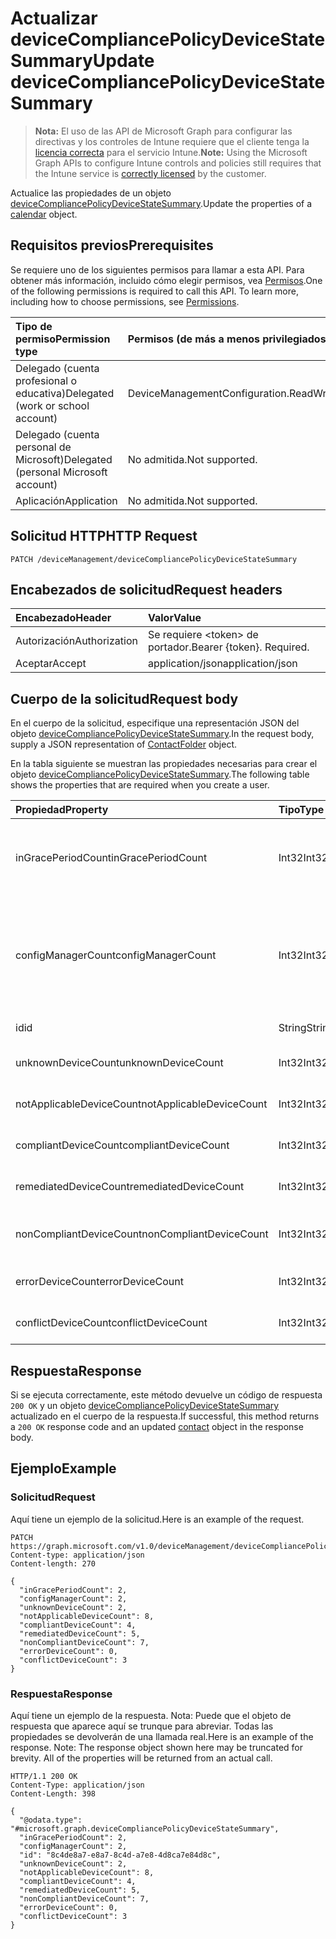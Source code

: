 # <a name="update-devicecompliancepolicydevicestatesummary"></a><span data-ttu-id="ca600-101">Actualizar deviceCompliancePolicyDeviceStateSummary</span><span class="sxs-lookup"><span data-stu-id="ca600-101">Update deviceCompliancePolicyDeviceStateSummary</span></span>

> <span data-ttu-id="ca600-102">**Nota:** El uso de las API de Microsoft Graph para configurar las directivas y los controles de Intune requiere que el cliente tenga la [licencia correcta](https://go.microsoft.com/fwlink/?linkid=839381) para el servicio Intune.</span><span class="sxs-lookup"><span data-stu-id="ca600-102">**Note:** Using the Microsoft Graph APIs to configure Intune controls and policies still requires that the Intune service is [correctly licensed](https://go.microsoft.com/fwlink/?linkid=839381) by the customer.</span></span>

<span data-ttu-id="ca600-103">Actualice las propiedades de un objeto [deviceCompliancePolicyDeviceStateSummary](../resources/intune_deviceconfig_devicecompliancepolicydevicestatesummary.md).</span><span class="sxs-lookup"><span data-stu-id="ca600-103">Update the properties of a [calendar](../resources/intune_deviceconfig_devicecompliancepolicydevicestatesummary.md) object.</span></span>
## <a name="prerequisites"></a><span data-ttu-id="ca600-104">Requisitos previos</span><span class="sxs-lookup"><span data-stu-id="ca600-104">Prerequisites</span></span>
<span data-ttu-id="ca600-p101">Se requiere uno de los siguientes permisos para llamar a esta API. Para obtener más información, incluido cómo elegir permisos, vea [Permisos](../../../concepts/permissions_reference.md).</span><span class="sxs-lookup"><span data-stu-id="ca600-p101">One of the following permissions is required to call this API. To learn more, including how to choose permissions, see [Permissions](../../../concepts/permissions_reference.md).</span></span>

|<span data-ttu-id="ca600-107">Tipo de permiso</span><span class="sxs-lookup"><span data-stu-id="ca600-107">Permission type</span></span>|<span data-ttu-id="ca600-108">Permisos (de más a menos privilegiados)</span><span class="sxs-lookup"><span data-stu-id="ca600-108">Permissions (from least to most privileged)</span></span>|
|:---|:---|
|<span data-ttu-id="ca600-109">Delegado (cuenta profesional o educativa)</span><span class="sxs-lookup"><span data-stu-id="ca600-109">Delegated (work or school account)</span></span>|<span data-ttu-id="ca600-110">DeviceManagementConfiguration.ReadWrite.All</span><span class="sxs-lookup"><span data-stu-id="ca600-110">DeviceManagementConfiguration.ReadWrite.All</span></span>|
|<span data-ttu-id="ca600-111">Delegado (cuenta personal de Microsoft)</span><span class="sxs-lookup"><span data-stu-id="ca600-111">Delegated (personal Microsoft account)</span></span>|<span data-ttu-id="ca600-112">No admitida.</span><span class="sxs-lookup"><span data-stu-id="ca600-112">Not supported.</span></span>|
|<span data-ttu-id="ca600-113">Aplicación</span><span class="sxs-lookup"><span data-stu-id="ca600-113">Application</span></span>|<span data-ttu-id="ca600-114">No admitida.</span><span class="sxs-lookup"><span data-stu-id="ca600-114">Not supported.</span></span>|

## <a name="http-request"></a><span data-ttu-id="ca600-115">Solicitud HTTP</span><span class="sxs-lookup"><span data-stu-id="ca600-115">HTTP Request</span></span>
<!-- {
  "blockType": "ignored"
}
-->
``` http
PATCH /deviceManagement/deviceCompliancePolicyDeviceStateSummary
```

## <a name="request-headers"></a><span data-ttu-id="ca600-116">Encabezados de solicitud</span><span class="sxs-lookup"><span data-stu-id="ca600-116">Request headers</span></span>
|<span data-ttu-id="ca600-117">Encabezado</span><span class="sxs-lookup"><span data-stu-id="ca600-117">Header</span></span>|<span data-ttu-id="ca600-118">Valor</span><span class="sxs-lookup"><span data-stu-id="ca600-118">Value</span></span>|
|:---|:---|
|<span data-ttu-id="ca600-119">Autorización</span><span class="sxs-lookup"><span data-stu-id="ca600-119">Authorization</span></span>|<span data-ttu-id="ca600-120">Se requiere &lt;token&gt; de portador.</span><span class="sxs-lookup"><span data-stu-id="ca600-120">Bearer {token}. Required.</span></span>|
|<span data-ttu-id="ca600-121">Aceptar</span><span class="sxs-lookup"><span data-stu-id="ca600-121">Accept</span></span>|<span data-ttu-id="ca600-122">application/json</span><span class="sxs-lookup"><span data-stu-id="ca600-122">application/json</span></span>|

## <a name="request-body"></a><span data-ttu-id="ca600-123">Cuerpo de la solicitud</span><span class="sxs-lookup"><span data-stu-id="ca600-123">Request body</span></span>
<span data-ttu-id="ca600-124">En el cuerpo de la solicitud, especifique una representación JSON del objeto [deviceCompliancePolicyDeviceStateSummary](../resources/intune_deviceconfig_devicecompliancepolicydevicestatesummary.md).</span><span class="sxs-lookup"><span data-stu-id="ca600-124">In the request body, supply a JSON representation of [ContactFolder](../resources/intune_deviceconfig_devicecompliancepolicydevicestatesummary.md) object.</span></span>

<span data-ttu-id="ca600-125">En la tabla siguiente se muestran las propiedades necesarias para crear el objeto [deviceCompliancePolicyDeviceStateSummary](../resources/intune_deviceconfig_devicecompliancepolicydevicestatesummary.md).</span><span class="sxs-lookup"><span data-stu-id="ca600-125">The following table shows the properties that are required when you create a user.</span></span>

|<span data-ttu-id="ca600-126">Propiedad</span><span class="sxs-lookup"><span data-stu-id="ca600-126">Property</span></span>|<span data-ttu-id="ca600-127">Tipo</span><span class="sxs-lookup"><span data-stu-id="ca600-127">Type</span></span>|<span data-ttu-id="ca600-128">Descripción</span><span class="sxs-lookup"><span data-stu-id="ca600-128">Description</span></span>|
|:---|:---|:---|
|<span data-ttu-id="ca600-129">inGracePeriodCount</span><span class="sxs-lookup"><span data-stu-id="ca600-129">inGracePeriodCount</span></span>|<span data-ttu-id="ca600-130">Int32</span><span class="sxs-lookup"><span data-stu-id="ca600-130">Int32</span></span>|<span data-ttu-id="ca600-131">Número de dispositivos que se encuentran en el período de gracia</span><span class="sxs-lookup"><span data-stu-id="ca600-131">Number of devices that are in grace period</span></span>|
|<span data-ttu-id="ca600-132">configManagerCount</span><span class="sxs-lookup"><span data-stu-id="ca600-132">configManagerCount</span></span>|<span data-ttu-id="ca600-133">Int32</span><span class="sxs-lookup"><span data-stu-id="ca600-133">Int32</span></span>|<span data-ttu-id="ca600-134">Número de dispositivos cuyo cumplimiento lo administra System Center Configuration Manager</span><span class="sxs-lookup"><span data-stu-id="ca600-134">Number of devices that have compliance managed by System Center Configuration Manager</span></span>|
|<span data-ttu-id="ca600-135">id</span><span class="sxs-lookup"><span data-stu-id="ca600-135">id</span></span>|<span data-ttu-id="ca600-136">String</span><span class="sxs-lookup"><span data-stu-id="ca600-136">String</span></span>|<span data-ttu-id="ca600-137">Clave de la entidad.</span><span class="sxs-lookup"><span data-stu-id="ca600-137">Key of the setting.</span></span>|
|<span data-ttu-id="ca600-138">unknownDeviceCount</span><span class="sxs-lookup"><span data-stu-id="ca600-138">unknownDeviceCount</span></span>|<span data-ttu-id="ca600-139">Int32</span><span class="sxs-lookup"><span data-stu-id="ca600-139">Int32</span></span>|<span data-ttu-id="ca600-140">Número de dispositivos desconocidos</span><span class="sxs-lookup"><span data-stu-id="ca600-140">Number of unknown devices</span></span>|
|<span data-ttu-id="ca600-141">notApplicableDeviceCount</span><span class="sxs-lookup"><span data-stu-id="ca600-141">notApplicableDeviceCount</span></span>|<span data-ttu-id="ca600-142">Int32</span><span class="sxs-lookup"><span data-stu-id="ca600-142">Int32</span></span>|<span data-ttu-id="ca600-143">Número de dispositivos no aplicables</span><span class="sxs-lookup"><span data-stu-id="ca600-143">Number of not applicable devices</span></span>|
|<span data-ttu-id="ca600-144">compliantDeviceCount</span><span class="sxs-lookup"><span data-stu-id="ca600-144">compliantDeviceCount</span></span>|<span data-ttu-id="ca600-145">Int32</span><span class="sxs-lookup"><span data-stu-id="ca600-145">Int32</span></span>|<span data-ttu-id="ca600-146">Número de dispositivos compatibles</span><span class="sxs-lookup"><span data-stu-id="ca600-146">Number of compliant devices</span></span>|
|<span data-ttu-id="ca600-147">remediatedDeviceCount</span><span class="sxs-lookup"><span data-stu-id="ca600-147">remediatedDeviceCount</span></span>|<span data-ttu-id="ca600-148">Int32</span><span class="sxs-lookup"><span data-stu-id="ca600-148">Int32</span></span>|<span data-ttu-id="ca600-149">Número de dispositivos corregidos</span><span class="sxs-lookup"><span data-stu-id="ca600-149">Number of remediated devices</span></span>|
|<span data-ttu-id="ca600-150">nonCompliantDeviceCount</span><span class="sxs-lookup"><span data-stu-id="ca600-150">nonCompliantDeviceCount</span></span>|<span data-ttu-id="ca600-151">Int32</span><span class="sxs-lookup"><span data-stu-id="ca600-151">Int32</span></span>|<span data-ttu-id="ca600-152">Número de dispositivos no compatibles</span><span class="sxs-lookup"><span data-stu-id="ca600-152">Number of NonCompliant devices</span></span>|
|<span data-ttu-id="ca600-153">errorDeviceCount</span><span class="sxs-lookup"><span data-stu-id="ca600-153">errorDeviceCount</span></span>|<span data-ttu-id="ca600-154">Int32</span><span class="sxs-lookup"><span data-stu-id="ca600-154">Int32</span></span>|<span data-ttu-id="ca600-155">Número de dispositivos con error</span><span class="sxs-lookup"><span data-stu-id="ca600-155">Number of error devices</span></span>|
|<span data-ttu-id="ca600-156">conflictDeviceCount</span><span class="sxs-lookup"><span data-stu-id="ca600-156">conflictDeviceCount</span></span>|<span data-ttu-id="ca600-157">Int32</span><span class="sxs-lookup"><span data-stu-id="ca600-157">Int32</span></span>|<span data-ttu-id="ca600-158">Número de dispositivos en conflicto</span><span class="sxs-lookup"><span data-stu-id="ca600-158">Number of conflict devices</span></span>|



## <a name="response"></a><span data-ttu-id="ca600-159">Respuesta</span><span class="sxs-lookup"><span data-stu-id="ca600-159">Response</span></span>
<span data-ttu-id="ca600-160">Si se ejecuta correctamente, este método devuelve un código de respuesta `200 OK` y un objeto [deviceCompliancePolicyDeviceStateSummary](../resources/intune_deviceconfig_devicecompliancepolicydevicestatesummary.md) actualizado en el cuerpo de la respuesta.</span><span class="sxs-lookup"><span data-stu-id="ca600-160">If successful, this method returns a `200 OK` response code and an updated [contact](../resources/intune_deviceconfig_devicecompliancepolicydevicestatesummary.md) object in the response body.</span></span>

## <a name="example"></a><span data-ttu-id="ca600-161">Ejemplo</span><span class="sxs-lookup"><span data-stu-id="ca600-161">Example</span></span>
### <a name="request"></a><span data-ttu-id="ca600-162">Solicitud</span><span class="sxs-lookup"><span data-stu-id="ca600-162">Request</span></span>
<span data-ttu-id="ca600-163">Aquí tiene un ejemplo de la solicitud.</span><span class="sxs-lookup"><span data-stu-id="ca600-163">Here is an example of the request.</span></span>
``` http
PATCH https://graph.microsoft.com/v1.0/deviceManagement/deviceCompliancePolicyDeviceStateSummary
Content-type: application/json
Content-length: 270

{
  "inGracePeriodCount": 2,
  "configManagerCount": 2,
  "unknownDeviceCount": 2,
  "notApplicableDeviceCount": 8,
  "compliantDeviceCount": 4,
  "remediatedDeviceCount": 5,
  "nonCompliantDeviceCount": 7,
  "errorDeviceCount": 0,
  "conflictDeviceCount": 3
}
```

### <a name="response"></a><span data-ttu-id="ca600-164">Respuesta</span><span class="sxs-lookup"><span data-stu-id="ca600-164">Response</span></span>
<span data-ttu-id="ca600-p102">Aquí tiene un ejemplo de la respuesta. Nota: Puede que el objeto de respuesta que aparece aquí se trunque para abreviar. Todas las propiedades se devolverán de una llamada real.</span><span class="sxs-lookup"><span data-stu-id="ca600-p102">Here is an example of the response. Note: The response object shown here may be truncated for brevity. All of the properties will be returned from an actual call.</span></span>
``` http
HTTP/1.1 200 OK
Content-Type: application/json
Content-Length: 398

{
  "@odata.type": "#microsoft.graph.deviceCompliancePolicyDeviceStateSummary",
  "inGracePeriodCount": 2,
  "configManagerCount": 2,
  "id": "8c4de8a7-e8a7-8c4d-a7e8-4d8ca7e84d8c",
  "unknownDeviceCount": 2,
  "notApplicableDeviceCount": 8,
  "compliantDeviceCount": 4,
  "remediatedDeviceCount": 5,
  "nonCompliantDeviceCount": 7,
  "errorDeviceCount": 0,
  "conflictDeviceCount": 3
}
```



